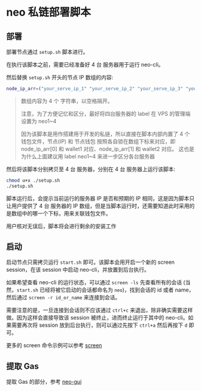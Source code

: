 # neo 私链部署脚本

## 部署

部署节点通过 `setup.sh` 脚本进行。

在执行该脚本之前，需要已经准备好 4 台 服务器用于运行 neo-cli。

然后替换 `setup.sh` 开头的节点 IP 数组的内容:

```bash
node_ip_arr=("your_serve_ip_1" "your_serve_ip_2" "your_serve_ip_3" "your_serve_ip_4")
```

> 数组内容为 4 个 字符串，以空格隔开。
>
> 注意，为了方便记忆和区分，最好将四台服务器的 label 在 VPS 的管理端设置为 neo1~4
>
> 因为该脚本是用作搭建用于开发的私链，所以直接在脚本内部内置了 4 个 钱包文件，节点(IP) 和 节点钱包
> 按照各自锁在数组下标来对应，即 node_ip_arr[0] 和 wallet1 对应、node_ip_arr[1] 和 wallet2 对应。
> 这也是为什么上面建议用 label neo1~4 来进一步区分各台服务器

然后将该脚本分别拷贝至 4 台 服务器，分别在 4 台 服务器上运行该脚本:

```bash
chmod u+x ./setup.sh
./setup.sh
```

脚本运行后，会提示当前运行的服务器 IP 是否和预期的 IP 相同，这是因为脚本只让用户提供了 4 台 服务器的 IP 数组，但是当脚本运行时，还需要知道此时采用的是数组中的哪一个下标，用来关联钱包文件。

用户核对无误后，脚本将会进行剩余的安装工作

## 启动

启动节点只需拷贝运行 `start.sh` 即可。该脚本会用开启一个新的 screen session，在该 session 中启动 neo-cli，并放置到后台执行。

如果希望查看 neo-cli 的运行状态，可以通过 `screen -ls` 先查看所有的会话 (当然，`start.sh` 已经将被它启动的会话都命名为 `neo`)，找到会话的 id 或者 name，然后通过 `screen -r id_or_name` 来连接到会话。

需要注意的是，一旦连接到会话则不应该通过 `ctrl+c` 来退出，除非确实需要这样做。因为这样会直接导致该 session 被终止，进而终止运行于其中的 neo-cli。如果需要再次将 session 放到后台执行，则可以通过先按下 `ctrl+a` 然后再按下 `d` 即可。

更多的 screen 命令示例可以参考 [screen](https://www.tecmint.com/screen-command-examples-to-manage-linux-terminals/)

## 提取 Gas

提取 Gas 的部分，参考 [neo-gui](https://github.com/BDNTeam/neo-private-chain/blob/master/neo-gui.md)
